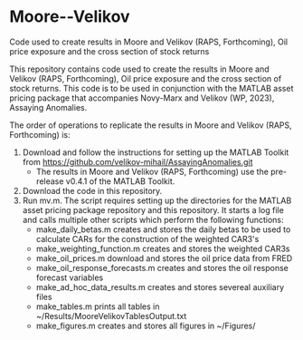 # Moore--Velikov
 Code used to create results in Moore and Velikov (RAPS, Forthcoming), Oil price exposure and the cross section of stock returns

This repository contains code used to create the results in Moore and Velikov (RAPS, Forthcoming), Oil price exposure and the cross section of stock returns. This code is to be used in conjunction with the MATLAB asset pricing package that accompanies Novy-Marx and Velikov (WP, 2023), Assaying Anomalies. 

The order of operations to replicate the results in Moore and Velikov (RAPS, Forthcoming) is:

1. Download and follow the instructions for setting up the MATLAB Toolkit from https://github.com/velikov-mihail/AssayingAnomalies.git
	* The results in Moore and Velikov (RAPS, Forthcoming) use the pre-release v0.4.1 of the MATLAB Toolkit.
3. Download the code in this repository.
4. Run mv.m. The script requires setting up the directories for the MATLAB asset pricing package repository and this repository. It starts a log file and calls multiple other scripts which perform the following functions:  
	* make_daily_betas.m creates and stores the daily betas to be used to calculate CARs for the construction of the weighted CAR3's
	* make_weighting_function.m creates and stores the weighted CAR3s
	* make_oil_prices.m download and stores the oil price data from FRED
	* make_oil_response_forecasts.m creates and stores the oil response forecast variables
	* make_ad_hoc_data_results.m creates and stores severeal auxiliary files
	* make_tables.m prints all tables in ~/Results/MooreVelikovTablesOutput.txt
	* make_figures.m creates and stores all figures in ~/Figures/
   
